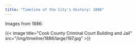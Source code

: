 ```yaml
---
title: "Timeline of the City's History: 1886"
---
```

Images from 1886:

{{< image title="Cook County Criminal Court Building and Jail" src="/img/timeline/1886/large/197.jpg" >}}